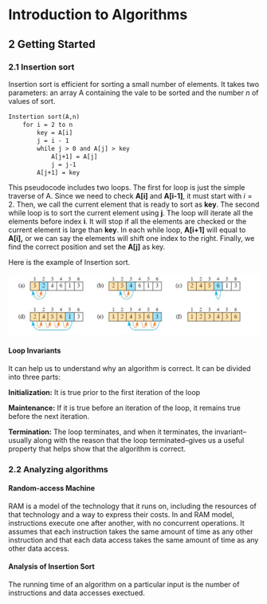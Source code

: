 # Introduction to Algorithms

## 2 Getting Started

### 2.1 Insertion sort

Insertion sort is efficient for sorting a small number of elements. It takes two parameters: an array A containing the vale to be sorted and the number $n$ of values of sort.

```pseudocode
Instertion sort(A,n)
	for i = 2 to n
		key = A[i]
		j = i - 1
		while j > 0 and A[j] > key
			A[j+1] = A[j]
			j = j-1
		A[j+1] = key

```

This pseudocode includes two loops. The first for loop is just the simple traverse of A. Since we need to check **A[i]** and **A[i-1]**, it must start with $i= 2$. Then, we call the current element that is ready to sort as **key**. The second while loop is to sort the current element using **j**. The loop will iterate all the elements before index **i**. It will stop if all the elements are checked or the current element is large than **key**. In each while loop, **A[i+1]** will equal to **A[i],** or we can say the elements will shift one index to the right. Finally, we find the correct position and set the **A[j]** as key.

Here is the example of Insertion sort.

![image-20220525232225425](Algorithm.assets/image-20220525232225425.png)

#### Loop Invariants

It can help us to understand why an algorithm is correct. It can be divided into three parts:

**Initialization:**	It is true prior to the first iteration of the loop

**Maintenance:**	If it is true before an iteration of the loop, it remains true before the next iteration.

**Termination:** 	The loop terminates, and when it terminates, the invariant–usually along with the reason that the loop terminated–gives us a useful property that helps show that the algorithm is correct. 

### 2.2 Analyzing algorithms

#### Random-access Machine

RAM is a model of the technology that it runs on, including the resources of that technology and a way to express their costs. In and RAM model, instructions execute one after another, with no concurrent operations. It assumes that each instruction takes the same amount of time as any other instruction and that each data access takes the same amount of time as any other data access.

#### Analysis of Insertion Sort

The running time of an algorithm on a particular input is the number of instructions and data accesses exectued. 